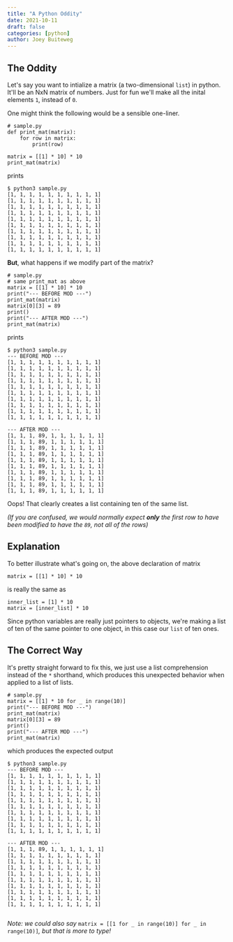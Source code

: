 ```yaml
---
title: "A Python Oddity"
date: 2021-10-11
draft: false
categories: [python]
author: Joey Buiteweg
---
```


## The Oddity
Let's say you want to intialize a matrix (a two-dimensional `list`) in python. It'll be an NxN matrix of numbers. Just for fun we'll make all the inital elements `1`, instead of `0`.

One might think the following would be a sensible one-liner.

```python3
# sample.py
def print_mat(matrix):
    for row in matrix:
        print(row)

matrix = [[1] * 10] * 10
print_mat(matrix)
```
prints
```shell
$ python3 sample.py 
[1, 1, 1, 1, 1, 1, 1, 1, 1, 1]
[1, 1, 1, 1, 1, 1, 1, 1, 1, 1]
[1, 1, 1, 1, 1, 1, 1, 1, 1, 1]
[1, 1, 1, 1, 1, 1, 1, 1, 1, 1]
[1, 1, 1, 1, 1, 1, 1, 1, 1, 1]
[1, 1, 1, 1, 1, 1, 1, 1, 1, 1]
[1, 1, 1, 1, 1, 1, 1, 1, 1, 1]
[1, 1, 1, 1, 1, 1, 1, 1, 1, 1]
[1, 1, 1, 1, 1, 1, 1, 1, 1, 1]
[1, 1, 1, 1, 1, 1, 1, 1, 1, 1]
```

**But**, what happens if we modify part of the matrix?
```python3
# sample.py
# same print_mat as above
matrix = [[1] * 10] * 10
print("--- BEFORE MOD ---")
print_mat(matrix)
matrix[0][3] = 89
print()
print("--- AFTER MOD ---")
print_mat(matrix)
```
prints

```shell
$ python3 sample.py
--- BEFORE MOD ---
[1, 1, 1, 1, 1, 1, 1, 1, 1, 1]
[1, 1, 1, 1, 1, 1, 1, 1, 1, 1]
[1, 1, 1, 1, 1, 1, 1, 1, 1, 1]
[1, 1, 1, 1, 1, 1, 1, 1, 1, 1]
[1, 1, 1, 1, 1, 1, 1, 1, 1, 1]
[1, 1, 1, 1, 1, 1, 1, 1, 1, 1]
[1, 1, 1, 1, 1, 1, 1, 1, 1, 1]
[1, 1, 1, 1, 1, 1, 1, 1, 1, 1]
[1, 1, 1, 1, 1, 1, 1, 1, 1, 1]
[1, 1, 1, 1, 1, 1, 1, 1, 1, 1]

--- AFTER MOD ---
[1, 1, 1, 89, 1, 1, 1, 1, 1, 1]
[1, 1, 1, 89, 1, 1, 1, 1, 1, 1]
[1, 1, 1, 89, 1, 1, 1, 1, 1, 1]
[1, 1, 1, 89, 1, 1, 1, 1, 1, 1]
[1, 1, 1, 89, 1, 1, 1, 1, 1, 1]
[1, 1, 1, 89, 1, 1, 1, 1, 1, 1]
[1, 1, 1, 89, 1, 1, 1, 1, 1, 1]
[1, 1, 1, 89, 1, 1, 1, 1, 1, 1]
[1, 1, 1, 89, 1, 1, 1, 1, 1, 1]
[1, 1, 1, 89, 1, 1, 1, 1, 1, 1]
```

Oops! That clearly creates a list containing ten of the same list. 

_(If you are confused, we would normally expect **only** the first row to have been modified to have the `89`, not all of the rows)_

## Explanation

To better illustrate what's going on, the above declaration of matrix
```python3
matrix = [[1] * 10] * 10
```
is really the same as
```python3
inner_list = [1] * 10
matrix = [inner_list] * 10
```

Since python variables are really just pointers to objects, we're making a list of ten of the same pointer to one object, in this case our `list` of ten ones.

## The Correct Way
It's pretty straight forward to fix this, we just use a list comprehension instead of the `*` shorthand, which produces this unexpected behavior when applied to a list of lists.

```python3
# sample.py
matrix = [[1] * 10 for _ in range(10)]
print("--- BEFORE MOD ---")
print_mat(matrix)
matrix[0][3] = 89
print()
print("--- AFTER MOD ---")
print_mat(matrix)
```

which produces the expected output

```shell
$ python3 sample.py
--- BEFORE MOD ---
[1, 1, 1, 1, 1, 1, 1, 1, 1, 1]
[1, 1, 1, 1, 1, 1, 1, 1, 1, 1]
[1, 1, 1, 1, 1, 1, 1, 1, 1, 1]
[1, 1, 1, 1, 1, 1, 1, 1, 1, 1]
[1, 1, 1, 1, 1, 1, 1, 1, 1, 1]
[1, 1, 1, 1, 1, 1, 1, 1, 1, 1]
[1, 1, 1, 1, 1, 1, 1, 1, 1, 1]
[1, 1, 1, 1, 1, 1, 1, 1, 1, 1]
[1, 1, 1, 1, 1, 1, 1, 1, 1, 1]
[1, 1, 1, 1, 1, 1, 1, 1, 1, 1]

--- AFTER MOD ---
[1, 1, 1, 89, 1, 1, 1, 1, 1, 1]
[1, 1, 1, 1, 1, 1, 1, 1, 1, 1]
[1, 1, 1, 1, 1, 1, 1, 1, 1, 1]
[1, 1, 1, 1, 1, 1, 1, 1, 1, 1]
[1, 1, 1, 1, 1, 1, 1, 1, 1, 1]
[1, 1, 1, 1, 1, 1, 1, 1, 1, 1]
[1, 1, 1, 1, 1, 1, 1, 1, 1, 1]
[1, 1, 1, 1, 1, 1, 1, 1, 1, 1]
[1, 1, 1, 1, 1, 1, 1, 1, 1, 1]
[1, 1, 1, 1, 1, 1, 1, 1, 1, 1]


```

_Note: we could also say_
`matrix = [[1 for _ in range(10)] for _ in range(10)]`_, but that is more to type!_
